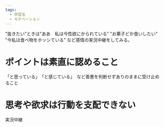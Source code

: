 ```yaml
---
tags:
  - 学習法
  - モチベーション
---
```

"抜きたい"ときは"ああ　私は今性欲にかられている"
"お菓子どか食いしたい" "今私は食べ物をホッシている"
など感情の実況中継をしてみる。
# ポイントは素直に認めること
「と思っている」　「と感じている」　など善悪を判断せずありのままに受け止めること

# 思考や欲求は行動を支配できない


実況中継